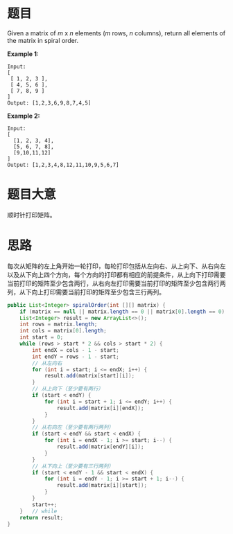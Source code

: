 # 题目

Given a matrix of *m* x *n* elements (*m* rows, *n* columns), return all elements of the matrix in spiral order.

**Example 1:**

```
Input:
[
 [ 1, 2, 3 ],
 [ 4, 5, 6 ],
 [ 7, 8, 9 ]
]
Output: [1,2,3,6,9,8,7,4,5]
```

**Example 2:**

```
Input:
[
  [1, 2, 3, 4],
  [5, 6, 7, 8],
  [9,10,11,12]
]
Output: [1,2,3,4,8,12,11,10,9,5,6,7]
```

# 题目大意

顺时针打印矩阵。

# 思路

每次从矩阵的左上角开始一轮打印，每轮打印包括从左向右、从上向下、从右向左以及从下向上四个方向，每个方向的打印都有相应的前提条件，从上向下打印需要当前打印的矩阵至少包含两行，从右向左打印需要当前打印的矩阵至少包含两行两列，从下向上打印需要当前打印的矩阵至少包含三行两列。

```java
public List<Integer> spiralOrder(int [][] matrix) {
    if (matrix == null || matrix.length == 0 || matrix[0].length == 0) return new ArrayList<>();
    List<Integer> result = new ArrayList<>();
    int rows = matrix.length;
    int cols = matrix[0].length;
    int start = 0;
    while (rows > start * 2 && cols > start * 2) {
        int endX = cols - 1 - start;
        int endY = rows - 1 - start;
        // 从左向右
        for (int i = start; i <= endX; i++) {
            result.add(matrix[start][i]);
        }
        // 从上向下（至少要有两行）
        if (start < endY) {
            for (int i = start + 1; i <= endY; i++) {
                result.add(matrix[i][endX]);
            }
        }
        // 从右向左（至少要有两行两列）
        if (start < endY && start < endX) {
            for (int i = endX - 1; i >= start; i--) {
                result.add(matrix[endY][i]);
            }
        }
        // 从下向上（至少要有三行两列）
        if (start < endY - 1 && start < endX) {
            for (int i = endY - 1; i >= start + 1; i--) {
                result.add(matrix[i][start]);
            }
        }
        start++;
    }	// while
    return result;
}
```

